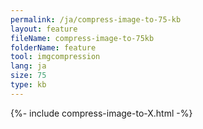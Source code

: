 ```yaml
---
permalink: /ja/compress-image-to-75-kb
layout: feature
fileName: compress-image-to-75kb
folderName: feature
tool: imgcompression
lang: ja
size: 75
type: kb
---
```


{%- include compress-image-to-X.html -%}
